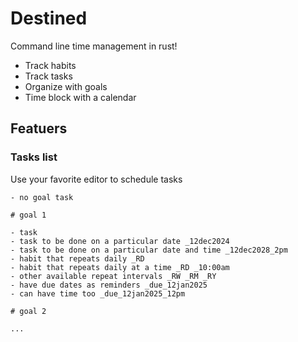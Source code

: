 # Destined

Command line time management in rust!

- Track habits
- Track tasks
- Organize with goals
- Time block with a calendar

## Featuers

### Tasks list

Use your favorite editor to schedule tasks

```
- no goal task

# goal 1

- task 
- task to be done on a particular date _12dec2024
- task to be done on a particular date and time _12dec2028_2pm
- habit that repeats daily _RD
- habit that repeats daily at a time _RD _10:00am
- other available repeat intervals _RW _RM _RY
- have due dates as reminders _due_12jan2025
- can have time too _due_12jan2025_12pm

# goal 2

...
```
